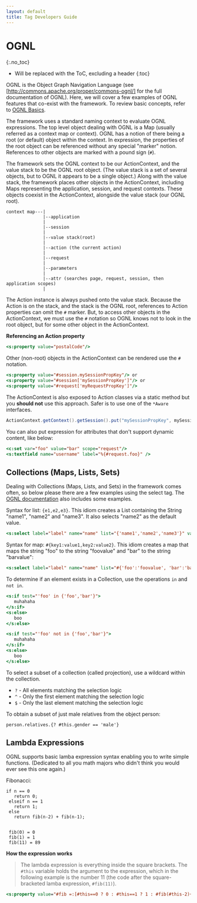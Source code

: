 ```yaml
---
layout: default
title: Tag Developers Guide
---
```


# OGNL
{:.no_toc}

* Will be replaced with the ToC, excluding a header
{:toc}

OGNL is the Object Graph Navigation Language (see [http://commons.apache.org/proper/commons-ognl/] for the full 
documentation of OGNL). Here, we will cover a few examples of OGNL features that co-exist with the framework. To review 
basic concepts, refer to [OGNL Basics](ognl-basics.html).

The framework uses a standard naming context to evaluate OGNL expressions. The top level object dealing with OGNL is 
a Map (usually referred as a context map or context). OGNL has a notion of there being a root (or default) object within 
the context. In expression, the properties of the root object can be referenced without any special "marker" notion. 
References to other objects are marked with a pound sign (`#`).

The framework sets the OGNL context to be our ActionContext, and the value stack to be the OGNL root object. 
(The value stack is a set of several objects, but to OGNL it appears to be a single object.) Along with the value stack, 
the framework places other objects in the ActionContext, including Maps representing the application, session, 
and request contexts. These objects coexist in the ActionContext, alongside the value stack (our OGNL root).

```
context map---|
              |--application
              |
              |--session
              |
              |--value stack(root)
              |
              |--action (the current action)
              |
              |--request
              |
              |--parameters
              |
              |--attr (searches page, request, session, then application scopes)
              |
```

The Action instance is always pushed onto the value stack. Because the Action is on the stack, and the stack is 
the OGNL root, references to Action properties can omit the `#` marker. But, to access other objects in the ActionContext, 
we must use the `#` notation so OGNL knows not to look in the root object, but for some other object in the ActionContext.

**Referencing an Action property**

```jsp
<s:property value="postalCode"/>
```

Other (non-root) objects in the ActionContext can be rendered use the `#` notation.

```jsp
<s:property value="#session.mySessionPropKey"/> or
<s:property value="#session['mySessionPropKey']"/> or
<s:property value="#request['myRequestPropKey']"/>
```

The ActionContext is also exposed to Action classes via a static method but you **should not** use this approach. 
Safer is to use one of the `*Aware` interfaces. 

```java
ActionContext.getContext().getSession().put("mySessionPropKey", mySessionObject);
```

You can also put expression for attributes that don't support dynamic content, like below:

```jsp
<c:set var="foo" value="bar" scope="request"/>
<s:textfield name="username" label="%{#request.foo}" />
```

## Collections (Maps, Lists, Sets)

Dealing with Collections (Maps, Lists, and Sets) in the framework comes often, so below please there are a few examples 
using the select tag. The [OGNL documentation](http://commons.apache.org/proper/commons-ognl/language-guide.html#Collection_Construction)
also includes some examples.

Syntax for list: `{e1,e2,e3}`. This idiom creates a List containing the String "name1", "name2" and "name3". It also 
selects "name2" as the default value.

```jsp
<s:select label="label" name="name" list="{'name1','name2','name3'}" value="%{'name2'}" />
```

Syntax for map: `#{key1:value1,key2:value2}`. This idiom creates a map that maps the string "foo" to the string 
"foovalue" and "bar" to the string "barvalue":

```jsp
<s:select label="label" name="name" list="#{'foo':'foovalue', 'bar':'barvalue'}" />
```

To determine if an element exists in a Collection, use the operations `in` and `not in`.

```jsp
<s:if test="'foo' in {'foo','bar'}">
   muhahaha
</s:if>
<s:else>
   boo
</s:else>

<s:if test="'foo' not in {'foo','bar'}">
   muhahaha
</s:if>
<s:else>
   boo
</s:else>
```

To select a subset of a collection (called projection), use a wildcard within the collection.

- `?` - All elements matching the selection logic
- `^` - Only the first element matching the selection logic
- `$` - Only the last element matching the selection logic

To obtain a subset of just male relatives from the object person:

```
person.relatives.{? #this.gender == 'male'}
```

## Lambda Expressions

OGNL supports basic lamba expression syntax enabling you to write simple functions.
(Dedicated to all you math majors who didn't think you would ever see this one again.)

Fibonacci: 
```
if n == 0 
   return 0;
 elseif n == 1
   return 1;
 else
   return fib(n-2) + fib(n-1);


 fib(0) = 0
 fib(1) = 1
 fib(11) = 89
 ```

**How the expression works**

> The lambda expression is everything inside the square brackets. The `#this` variable holds the argument to the expression, 
> which in the following example is the number 11 (the code after the square-bracketed lamba expression, `#fib(11)`).

```jsp
<s:property value="#fib =:[#this==0 ? 0 : #this==1 ? 1 : #fib(#this-2)+#fib(#this-1)], #fib(11)" />
```
